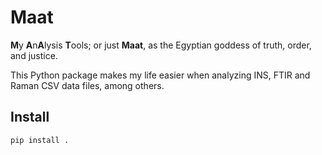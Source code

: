# Maat

**M**y **A**n**A**lysis **T**ools; or just **Maat**, as the Egyptian goddess of truth, order, and justice.  

This Python package makes my life easier when analyzing INS, FTIR and Raman CSV data files, among others.  

## Install

```shell
pip install .
```

